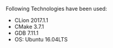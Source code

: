 Following Technologies have been used: <br/>
<ul>
<li>CLion 2017.1.1</li>
<li>CMake 3.7.1</li>
<li>GDB 7.11.1</li>
<li>OS: Ubuntu 16.04LTS</li>
</ul>